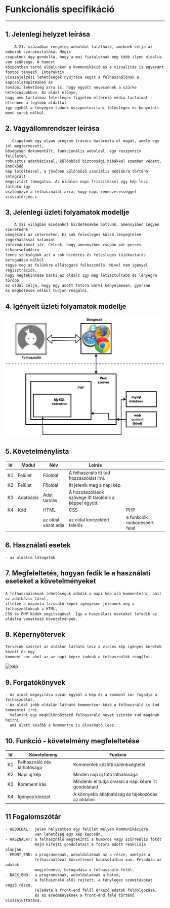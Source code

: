 # Funkcionális specifikáció
___
## 1. Jelenlegi helyzet leírása
        A 21. században rengeteg weboldal található, amiknek célja az emberek szórakoztatása. Mégis
    csapatunk úgy gondolta, hogy a mai fiataloknak még több ilyen oldalra van szüksége. A humort
    központban tartó oldalunkon a kommunikáció és a vizualitás is egyaránt fontos tényező. Interaktív
    visszajelzési lehetőségek nyújtása segít a felhasználónak a kapcsolatépítésben és 
    további lehetőség arra is, hogy együtt nevessenek a szürke hétköznapokban. Az oldal előnye,
    hogy nem tartalmaz felesleges figyelem elterelő média tartalmat -ellenben a legtöbb oldallal-
    így egyből a lényegre tudunk összpontosítani fölösleges és bonyolult menü sorok nélkül.

## 2. Vágyállomrendszer leírása
       Csapatunk egy olyan program írására határozta el magát, amely egy jól megtervezett,
    bőségesen dokumentált, funkcionális weboldal, egy reszponzív felületen,
    robusztus adatbázissal, különböző biztonsági hibákkal szemben védett, önműködő
    kép letöltéssel, a jövőben különböző szociális médiákra történő integrált
    megosztást támogatva. Az oldalon napi frissítéssel egy kép lesz látható így
    ösztönözve a felhasználót arra, hogy napi rendszerességgel visszatérjen.s

## 3. Jelenlegi üzleti folyamatok modellje
        A mai világban mindenhol hirdetésekbe botlunk, amennyiben ingyen szeretnénk
    böngészni az interneten. Ez sok felesleges külső lényegtelen ingerhatással valamint
    információval jár. Célunk, hogy amennyiben csupán pár perces kikapcsolódásra
    lenne szükségünk azt a sok hirdetés és felesleges tájékoztatás befogadása nélkül
    tegye meg az felünkre ellátogató felhasználó. Mivel nem igényel regisztrációt,
    hogy megtekintése bárki az oldalt így még letisztultabb és lényegre törőbb
    az oldal célja, hogy egy adott fotóra bárki kényelmesen, gyorsan
    és megkötések nélkül tudjon reagálni.

## 4. Igényelt üzleti folyamatok modellje

![Untitled Diagram](https://github.com/rokobata510/space/blob/main/pics/Untitled%20Diagram.jpg?raw=true)
     
## 5. Követelménylista

| Id | Modul | Név | Leírás |    |
| :---: | --- | --- | --- | --- |
| K1 | Felület | Főoldal | A felhasználó itt tud hozzászólást írni. | |
| K2 | Felület | Főoldal | Itt jelenik meg a napi kép. |                                         |
| K3 | Adatbázis | Adat tárolás | A hozzászólások szövege itt tárolódik a képpel együtt. |       |
| K4 | Kód  | HTML                |  CSS                         |  PHP                          |
|    |     | az oldal vázát adja | az oldal kinézetéért felelős | a funkciók műkodéséért felel  |

## 6. Használati esetek
    - az oldalra látogatók 
    
    
    

## 7. Megfeleltetés, hogyan fedik le a használati eseteket a követelményeket
    A felhasználóknak lehetőségük adódik a napi kép alá kommentelni, amit az adatbázis tárol,
    illetve a naponta frissülő képek igényesen jelennek meg a felhasználóknak a HTML,
    CSS és PHP kódok segítségével. Így a használati eseteket lefedik az oldalra vonatkozó követelmények.

## 8. Képernyőtervek
    Terveink szerint az oldalon látható lesz a vicces kép igényes keretek között és egy
    komment sor ahol az az napi képre tudnak a felhasználók reagálni.

   ![kép](https://user-images.githubusercontent.com/114166697/195412573-3f7f6ba4-c623-4824-829d-97e6ee23b59b.png)


## 9. Forgatókönyvek
    - Az oldal megnyitása során egyből a kép és a komment sor fogadja a felhasználót. 
    - Az oldal jobb oldalán látható kommentsor közé a felhasználó is tud kommentet írni.
      Valamint egy megkülönböztető felhasználó nevet szintén tud magának beírni
      ami alatt később a kommentje is olvasható lesz.

## 10. Funkció - követelmény megfeleltetése
  | Id | Követelmény | Funkció |
  | :---: | --- | --- |
  | K1 | Felhasználó név láthatósága | Kommentek közötti különbségtétel |
  | K2 | Napi új kép | Minden nap új fotó láthatósága |
  | K3 | Komment írás | Mindenki el tudja olvasni a napi képre írt gondolataid |
  | K4 | Igényes kinézet | A könnyebb átláthatóság és tájékozódás az oldalon |

## 11 Fogalomszótár
    - WEBOLDAL:  jelen helyzetben egy felület melyen kommunikációra
                 van lehetőség egy kép kapcsán.
    - HASZNÁLAT: a felhasználó megtekinti a humoros vagy szürreális fotót
                 majd kifejti gondolatait a fotóra adott reakciója alapján.
    - FRONT_END: a programoknak, weboldalaknak az a része, amelyik a
                 felhasználóval közvetlenül kapcsolatban van. Feladata az adatok
                 megjelenése, befogadása a felhasználó felől.
    - BACK_END:  a programoknak, weboldalaknak a hátsó,
                 a felhasználó elől rejtett, a tényleges számításokat végző része.
                 Feladata a front‑end felől érkező adatok feldolgozása,
                 és az eredményeknek a front‑end felé történő visszajuttatása.
